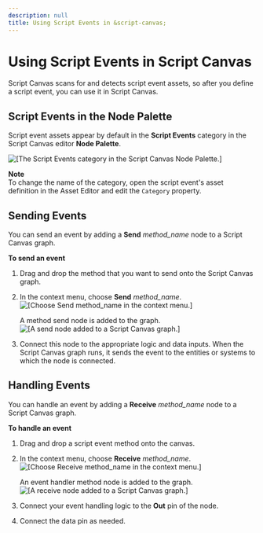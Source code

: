```yaml
---
description: null
title: Using Script Events in &script-canvas;
---
```

# Using Script Events in Script Canvas<a name="script-events-using-in-script-canvas"></a>

Script Canvas scans for and detects script event assets, so after you define a script event, you can use it in Script Canvas\.

## Script Events in the Node Palette<a name="script-events-node-palette"></a>

Script event assets appear by default in the **Script Events** category in the Script Canvas editor **Node Palette**\.

![\[The Script Events category in the Script Canvas Node Palette.\]](/images/userguide/script-canvas-script-events-4.png)

**Note**  
To change the name of the category, open the script event's asset definition in the Asset Editor and edit the `Category` property\.

## Sending Events<a name="script-events-sending"></a>

You can send an event by adding a **Send** *method\_name* node to a Script Canvas graph\.

**To send an event**

1. Drag and drop the method that you want to send onto the Script Canvas graph\.

1. In the context menu, choose **Send** *method\_name*\.  
![\[Choose Send method_name in the context menu.\]](/images/userguide/script-canvas-script-events-5.png)

   A method send node is added to the graph\.  
![\[A send node added to a Script Canvas graph.\]](/images/userguide/script-canvas-script-events-6.png)

1. Connect this node to the appropriate logic and data inputs\. When the Script Canvas graph runs, it sends the event to the entities or systems to which the node is connected\.

## Handling Events<a name="script-events-handling"></a>

You can handle an event by adding a **Receive** *method\_name* node to a Script Canvas graph\.

**To handle an event**

1. Drag and drop a script event method onto the canvas\.

1. In the context menu, choose **Receive** *method\_name*\.  
![\[Choose Receive method_name in the context menu.\]](/images/userguide/script-canvas-script-events-7.png)

   An event handler method node is added to the graph\.  
![\[A receive node added to a Script Canvas graph.\]](/images/userguide/script-canvas-script-events-8.png)

1. Connect your event handling logic to the **Out** pin of the node\.

1. Connect the data pin as needed\.